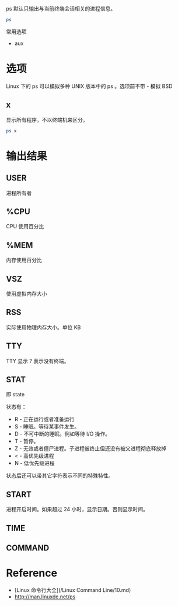 ps 默认只输出与当前终端会话相关的进程信息。

```bash
ps
```



常用选项
- aux


# 选项

Linux 下的 ps 可以模拟多种 UNIX 版本中的 ps 。选项前不带 - 模拟 BSD

## x

显示所有程序，不以终端机来区分。

```bash
ps x
```

# 输出结果

## USER

进程所有者

## %CPU

CPU 使用百分比

## %MEM

内存使用百分比

## VSZ

使用虚拟内存大小

## RSS

实际使用物理内存大小。单位 KB

## TTY

TTY 显示 ? 表示没有终端。

## STAT

即 state

状态有：
- R - 正在运行或者准备运行
- S - 睡眠。等待某事件发生。
- D - 不可中断的睡眠。例如等待 I/O 操作。
- T - 暂停。
- Z - 无效或者僵尸进程。子进程被终止但还没有被父进程彻底释放掉
- < - 高优先级进程
- N - 低优先级进程

状态后还可以带其它字符表示不同的特殊特性。

## START

进程开启时间。如果超过 24 小时，显示日期。否则显示时间。

## TIME


## COMMAND


# Reference

- [Linux 命令行大全](/Linux Command Line/10.md)
- http://man.linuxde.net/ps
